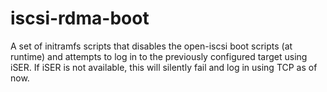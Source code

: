 # iscsi-rdma-boot

A set of initramfs scripts that disables the open-iscsi boot scripts (at runtime) and attempts to log in to the previously configured target using iSER.
If iSER is not available, this will silently fail and log in using TCP as of now.
